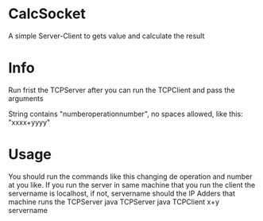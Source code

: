 # CalcSocket
A simple Server-Client to gets value and calculate the result

# Info

Run frist the TCPServer after you can run the TCPClient and pass the arguments

String contains "numberoperationnumber", no spaces allowed, like this:	
	"xxxx+yyyy"

# Usage

You should run the commands like this changing de operation and number at you like.
If you run the server in same machine that you run the client the servername is
localhost, if not, servername should the IP Adders that machine runs the TCPServer
	java TCPServer
	java TCPClient x+y servername
